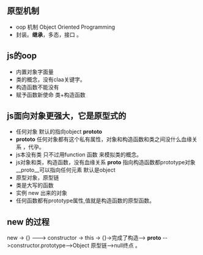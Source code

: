## 原型机制
- oop 机制 Object Oriented Programming 
- 封装。**继承**，多态，接口 。

## js的oop 
- 内置对象字面量
- 类的概念，没有claa关键字。
- 构造函数不能没有
- 赋予函数新使命
  类+构造函数
## js面向对象更强大，它是原型式的
- 任何对象 默认的指向object __prototo__ 
- __prototo__
 任何对象都有这个私有属性，对象和构造函数和类之间没什么血缘关系 ，代孕。
- js本没有类 
  只不过用function 函数 来模拟类的概念。 
- js对象和类，构造函数，没有血缘关系
 __proto__ 指向构造函数都prototype对象
 __proto__可以指向任何元素
 默认是object
 - 原型对象，原型链
- 类是大写的函数
- 实例 new 出来的对象
- 任何函数都有prototype属性,值就是构造函数的原型函数。


## new 的过程
new -> {} ---> constructor -> this -> {}->完成了构造--> __proto__ -->constructor.prototype-->Object 原型链-->null终点 。


